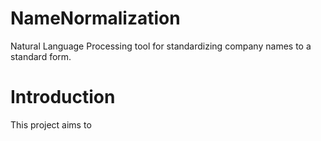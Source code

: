 # NameNormalization
Natural Language Processing tool for standardizing company names to a standard form.

# Introduction
This project aims to